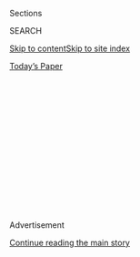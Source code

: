 <div id="app">

<div>

<div>

<div>

<div class="NYTAppHideMasthead css-1q2w90k e1suatyy0">

<div class="section css-ui9rw0 e1suatyy2">

<div class="css-eph4ug er09x8g0">

<div class="css-6n7j50">

</div>

<span class="css-1dv1kvn">Sections</span>

<div class="css-10488qs">

<span class="css-1dv1kvn">SEARCH</span>

</div>

[Skip to content](#site-content)[Skip to site
index](#site-index)

</div>

<div class="css-10698na e1huz5gh0">

</div>

</div>

<div id="masthead-bar-one" class="section hasLinks css-15hmgas e1csuq9d3">

<div class="css-uqyvli e1csuq9d0">

</div>

<div class="css-1uqjmks e1csuq9d1">

</div>

<div class="css-9e9ivx">

[](https://myaccount.nytimes.com/auth/login?response_type=cookie&client_id=vi)

</div>

<div class="css-1bvtpon e1csuq9d2">

[Today’s
Paper](https://www.nytimes.com/section/todayspaper)

</div>

</div>

</div>

</div>

<div data-aria-hidden="false">

<div id="site-content" data-role="main">

<div>

<div class="css-1aor85t" style="opacity:0.000000001;z-index:-1;visibility:hidden">

<div class="css-1hqnpie">

<div class="css-epjblv">

<span class="css-17xtcya">[Opinion](/section/opinion)</span><span class="css-x15j1o">|</span><span class="css-fwqvlz">Would
You Let the Police Search Your
Phone?</span>

</div>

<div class="css-k008qs">

<div class="css-1iwv8en">

<span class="css-18z7m18"></span>

<div>

</div>

</div>

<span class="css-1n6z4y">https://nyti.ms/2DDU4HO</span>

<div class="css-1705lsu">

<div class="css-4xjgmj">

<div class="css-4skfbu" data-role="toolbar" data-aria-label="Social Media Share buttons, Save button, and Comments Panel with current comment count" data-testid="share-tools">

  - 
  - 
  - 
  - 
    
    <div class="css-6n7j50">
    
    </div>

  - 
  - 

</div>

</div>

</div>

</div>

</div>

</div>

<div id="NYT_TOP_BANNER_REGION" class="css-13pd83m">

</div>

<div id="top-wrapper" class="css-1sy8kpn">

<div id="top-slug" class="css-l9onyx">

Advertisement

</div>

[Continue reading the main
story](#after-top)

<div class="ad top-wrapper" style="text-align:center;height:100%;display:block;min-height:250px">

<div id="top" class="place-ad" data-position="top" data-size-key="top">

</div>

</div>

<div id="after-top">

</div>

</div>

<div>

<div class="css-v5btjw etb61u70">

<div class="css-v05ibm etb61u71">

[Opinion](/section/opinion)

</div>

</div>

<div id="sponsor-wrapper" class="css-1hyfx7x">

<div id="sponsor-slug" class="css-19vbshk">

Supported by

</div>

[Continue reading the main
story](#after-sponsor)

<div id="sponsor" class="ad sponsor-wrapper" style="text-align:center;height:100%;display:block">

</div>

<div id="after-sponsor">

</div>

</div>

<div class="css-186x18t">

</div>

<div class="css-1vkm6nb ehdk2mb0">

# Would You Let the Police Search Your Phone?

</div>

We are much more likely to give consent than we think.

<div class="css-18e8msd">

<div class="css-vp77d3 epjyd6m0">

<div class="css-1baulvz">

By <span class="css-1baulvz" itemprop="name">Roseanna Sommers</span> and
<span class="css-1baulvz last-byline" itemprop="name">Vanessa K.
Bohns</span>

<div class="css-8atqhb">

Dr. Sommers is a lecturer at the University of Chicago Law School. Dr.
Bohns is an associate professor of organizational behavior at the School
of Industrial and Labor Relations at Cornell.

</div>

</div>

</div>

  - April 30,
    2019

  - 
    
    <div class="css-4xjgmj">
    
    <div class="css-d8bdto" data-role="toolbar" data-aria-label="Social Media Share buttons, Save button, and Comments Panel with current comment count" data-testid="share-tools">
    
      - 
      - 
      - 
      - 
        
        <div class="css-6n7j50">
        
        </div>
    
      - 
      - 
    
    </div>
    
    </div>

</div>

<div class="css-79elbk" data-testid="photoviewer-wrapper">

<div class="css-z3e15g" data-testid="photoviewer-wrapper-hidden">

</div>

<div class="css-1a48zt4 ehw59r15" data-testid="photoviewer-children">

![<span class="css-cnj6d5 e1z0qqy90" itemprop="copyrightHolder"><span class="css-1ly73wi e1tej78p0">Credit...</span><span><span>Mark
Pernice</span></span></span>](https://static01.nyt.com/images/2019/04/30/opinion/30sommersbohn-privacy/30sommersbohn-privacy-articleLarge.jpg?quality=75&auto=webp&disable=upscale)

</div>

</div>

</div>

<div class="section meteredContent css-1r7ky0e" name="articleBody" itemprop="articleBody">

<div class="css-1fanzo5 StoryBodyCompanionColumn">

<div class="css-53u6y8">

Law enforcement officers on the doorstep threatening to “come back with
a warrant” is a cliché of police procedural dramas. Things are much less
dramatic in real life: The officers ask if they can take a look around,
and the civilians say yes without putting up a fight.

A key question in so-called
[“](http://ssrn.com/abstract=3369844)consent[](http://ssrn.com/abstract=3369844)-search[”](http://ssrn.com/abstract=3369844)
cases is why people so readily agree to allow intrusions into their
privacy. The answer, as we argue in a [forthcoming
article](http://ssrn.com/abstract=3369844) in The Yale Law Journal, is
that psychologically, it’s much harder to refuse consent than it seems.
The degree of pressure needed to get people to comply is shockingly
minimal — and our ability to recognize this fact is limited.

The legal standard for whether a consent search is voluntary — and thus
whether any contraband police discover is admissible in court — is
whether a reasonable person would have felt free to refuse the officers’
request. Courts tend to judge the voluntariness of consent by looking
for clear markers of coercion. Did the officer phrase the request as a
demand, instead of a question? Were weapons drawn? If not, the search is
likely to be deemed voluntary.

</div>

</div>

<div class="css-1fanzo5 StoryBodyCompanionColumn">

<div class="css-53u6y8">

But this approach misunderstands the psychology of compliance. It takes
much less pressure than it seems to secure people’s acquiescence. Police
don’t need to use weapons to get people to accede to their requests;
they just need to ask. Our research shows that a simple, polite
face-to-face request is harder to refuse than we
think.

</div>

</div>

<div style="max-width:100%;margin:0 auto">

<div class="css-17dprlf" data-id="100000006451534" data-slug="privacy-mid-nav-module" style="max-width:1050px">

</div>

</div>

<div class="css-1fanzo5 StoryBodyCompanionColumn">

<div class="css-53u6y8">

To test how the psychology of compliance operates, we recruited hundreds
of participants to the lab. We approached half of them with a polite but
audacious request: “Before we begin the study, can you please unlock
your phone and hand it to me? I’ll just need to take your phone outside
of the room for a moment to check for some things.”

For the other half, we asked what a reasonable person would do if
hypothetically approached by the same experimenter with the same
request.

Our control group, who merely imagined the interaction, said that most
people would refuse to hand over the phone: Only 14 percent thought a
reasonable person would let us search the phone, and only 28 percent
said they would yield their phone to a stranger. But when we actually
approached people, 97 percent handed over their phone.

In addition, these participants reported feeling significantly more
pressured to comply than the control group imagined feeling. The fact
is, saying no is more difficult, and rarer, than we realize. We believe
this same dynamic plays out the in the law surrounding consent searches.

</div>

</div>

<div class="css-1fanzo5 StoryBodyCompanionColumn">

<div class="css-53u6y8">

To be sure, saying no to a police officer is different from a saying no
to an experimenter in a laboratory study. So we also tested whether
people underestimate the pressure to comply with the police as well.

We recruited a separate group of survey respondents and offered them a
monetary bonus if they could predict how often drivers grant consent
when stopped by the police. According to traffic data, upward of 90
percent of drivers say yes when the police ask to search their car. But
our survey respondents’ average guess was far lower: They thought that
only about 65 percent of drivers say yes. Again, people vastly
understated compliance.

*\[As technology advances, will it continue to blur the lines between
public and private?*[*Sign up for Charlie Warzel’s limited-run
newsletter*](https://www.nytimes.com/newsletters/privacy-project?action=click&module=inline&pgtype=Article)
*to explore what’s at stake and what you can do about it.\]*

This tendency to underappreciate the power of social influence is one of
the most enduring and important findings in all of social psychology. In
Stanley Milgram’s famous studies on obedience, for instance, research
participants were willing to heed an experimenter’s instructions to
administer dangerous electric shocks to an innocent, protesting victim.

Mr. Milgram showed that normal people would commit violent acts — not
because they were sadists, but because they were loath to disobey an
authority figure’s directives. This was a result that no one, including
expert psychologists, expected.

Critics of consent searches have also been approaching the issue in the
wrong way. Groups like the American Civil Liberties Union have focused
on advocating that the police be required to notify citizens of their
right to refuse consent, much as the police are required to read
custodial suspects their Miranda rights. But this is unlikely to address
the psychological factors at play.

*\[Technology has made our lives easier. But it also means that your
data is no longer your own. We’ll examine who is hoarding your
information — and give you a guide for what you can do about it.* [*Sign
up for our limited-run
newsletter*](https://www.nytimes.com/newsletters/privacy-project?action=click&module=Intentional&pgtype=Article)*.\]*

</div>

</div>

<div class="css-1fanzo5 StoryBodyCompanionColumn">

<div class="css-53u6y8">

In another study, we tested what happens when we tell people they “have
the right to refuse”the request to search their phone. We found that
this notification altered people’s beliefs about the consequences of
refusal, but it did not change how free they felt to refuse. Nor did it
reduce the rates at which they handed over their phone to us — a result
consistent with previous studies that have found negligible effects of
Miranda warnings on the rates at which suspects confess to crimes.

The failure of “know your rights” interventions makes sense if you think
about the psychology behind police-citizen interactions. Telling people
about their rights addresses information deficits, but the real reason
people comply is social, not informational. The social imperatives to
comply with a police officer’s request persist even when people are
properly informed of their rights or given a consent form to sign — or
just asked politely.

Roseanna Sommers is a lecturer at the University of Chicago Law School.
Vanessa K. Bohns in an associate professor of organizational behavior at
the School of Industrial and Labor Relations at Cornell.

*Follow* [*@privacyproject*](https://twitter.com/privacyproject) *on
Twitter and The New York Times Opinion Section on*
[*Facebook*](https://www.facebook.com/nytopinion)
*and*[*Instagram*](https://www.instagram.com/nytopinion/)*.*

</div>

</div>

<div style="max-width:100%;margin:0 auto">

<div class="css-17dprlf" data-id="100000006450604" data-slug="privacy-collection" style="max-width:2000px">

</div>

</div>

<div id="privacy-glossary-embed" class="section interactive-content interactive-size-scoop css-bvtwvj" data-id="100000006427375">

## glossary replacer

<div class="css-17ih8de interactive-body" data-sourceid="100000006427375">

</div>

</div>

</div>

<div>

</div>

<div>

</div>

<div>

</div>

<div>

<div id="bottom-wrapper" class="css-1ede5it">

<div id="bottom-slug" class="css-l9onyx">

Advertisement

</div>

[Continue reading the main
story](#after-bottom)

<div id="bottom" class="ad bottom-wrapper" style="text-align:center;height:100%;display:block;min-height:90px">

</div>

<div id="after-bottom">

</div>

</div>

</div>

</div>

</div>

## Site Index

<div>

</div>

## Site Information Navigation

  - [© <span>2020</span> <span>The New York Times
    Company</span>](https://help.nytimes.com/hc/en-us/articles/115014792127-Copyright-notice)

<!-- end list -->

  - [NYTCo](https://www.nytco.com/)
  - [Contact
    Us](https://help.nytimes.com/hc/en-us/articles/115015385887-Contact-Us)
  - [Work with us](https://www.nytco.com/careers/)
  - [Advertise](https://nytmediakit.com/)
  - [T Brand Studio](http://www.tbrandstudio.com/)
  - [Your Ad
    Choices](https://www.nytimes.com/privacy/cookie-policy#how-do-i-manage-trackers)
  - [Privacy](https://www.nytimes.com/privacy)
  - [Terms of
    Service](https://help.nytimes.com/hc/en-us/articles/115014893428-Terms-of-service)
  - [Terms of
    Sale](https://help.nytimes.com/hc/en-us/articles/115014893968-Terms-of-sale)
  - [Site
    Map](https://spiderbites.nytimes.com)
  - [Help](https://help.nytimes.com/hc/en-us)
  - [Subscriptions](https://www.nytimes.com/subscription?campaignId=37WXW)

</div>

</div>

</div>

</div>
